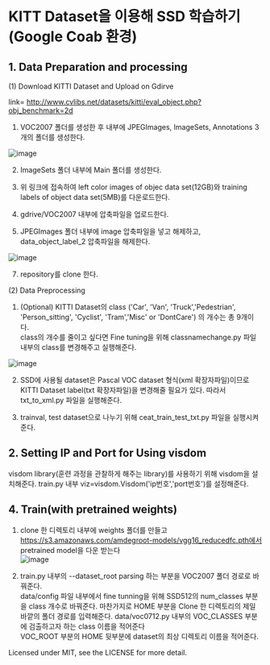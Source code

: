 # KITT Dataset을 이용해 SSD 학습하기  (Google Coab 환경)

## 1. Data Preparation and processing 

(1) Download KITTI Dataset and Upload on Gdirve  

link= http://www.cvlibs.net/datasets/kitti/eval_object.php?obj_benchmark=2d  

1. VOC2007 폴더를 생성한 후 내부에 JPEGImages, ImageSets, Annotations 3개의 폴더를 생성한다.  

![image](https://user-images.githubusercontent.com/69920975/122263210-2362c000-cf11-11eb-9ae1-d26932e05be6.png)

2. ImageSets 폴더 내부에 Main 폴더를 생성한다.

3. 위 링크에 접속하여 left color images of objec data set(12GB)와 training labels of object data set(5MB)를 다운로드한다.  

4. gdrive/VOC2007 내부에 압축파일을 업로드한다. 

6. JPEGImages 폴더 내부에 image 압축파일을 넣고 해제하고, data_object_label_2 압축파일을 해제한다. 

![image](https://user-images.githubusercontent.com/69920975/122277916-6036b300-cf21-11eb-8cc2-9f23529d8510.png)

7. repository를 clone 한다.

(2) Data Preprocessing  

1. (Optional) KITTI Dataset의 class ('Car', 'Van', 'Truck','Pedestrian', 'Person_sitting', 'Cyclist', 'Tram','Misc' or 'DontCare') 의 개수는 총 9개이다.  
class의 개수를 줄이고 싶다면 Fine tuning을 위해 classnamechange.py 파일 내부의 class를 변경해주고 실행해준다.  

![image](https://user-images.githubusercontent.com/69920975/122277987-73e21980-cf21-11eb-8ccd-f91759339c24.png)

2. SSD에 사용될 dataset은 Pascal VOC dataset 형식(xml 확장자파일)이므로 KITTI Dataset label(txt 확장자파일)을 변경해줄 필요가 있다.
따라서 txt_to_xml.py 파일을 실행해준다. 

3. trainval, test dataset으로 나누기 위해 ceat_train_test_txt.py 파일을 실행시켜준다. 


## 2. Setting IP and Port for Using visdom  

visdom library(훈련 과정을 관찰하게 해주는 library)를 사용하기 위해 visdom을 설치해준다.
train.py 내부 viz=visdom.Visdom('ip번호','port번호')를 설정해준다.

## 4. Train(with pretrained weights)  

1. clone 한 디렉토리 내부에 weights 폴더를 만들고 https://s3.amazonaws.com/amdegroot-models/vgg16_reducedfc.pth에서 pretrained model을 다운 받는다  
![image](https://user-images.githubusercontent.com/69920975/122281004-c1ac5100-cf24-11eb-84cc-32f0f7756bf0.png)

2.  train.py 내부의 --dataset_root parsing 하는 부분을 VOC2007 폴더 경로로 바꿔준다.  
data/config 파일 내부에서 fine tunning을 위해 SSD512의 num_classes 부분을 class 개수로 바꿔준다. 마찬가지로 HOME 부분을 Clone 한 디렉토리의 제일 바깥의 폴더 경로를 입력해준다. 
data/voc0712.py 내부의 VOC_CLASSES 부분에 검출하고자 하는 class 이름을 적어준다  
                       VOC_ROOT 부분의 HOME 뒷부분에 dataset의 최상 디렉토리 이름을 적어준다. 
                       




  




Licensed under MIT, see the LICENSE for more detail.


